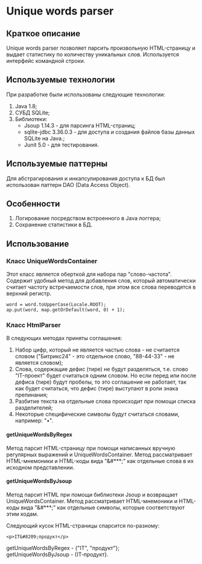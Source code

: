 # Unique words parser

## Краткое описание

Unique words parser позволяет парсить произвольную HTML-страницу и выдает статистику по
количеству уникальных слов. Используется интерфейс командной строки.

## Используемые технологии

При разработке были использованы следующие технологии:
1. Java 1.8;
2. СУБД SQLite;
3. Библиотеки:
   * Jsoup 1.14.3 - для парсинга HTML-страниц;
   * sqlite-jdbc 3.36.0.3 - для доступа и создания файлов базы данных SQLite на Java.;
   * Junit 5.0 - для тестирования.

## Используемые паттерны

Для абстрагирования и инкапсулирования доступа к БД был использован паттерн DAO (Data Access Object).

## Особенности

1. Логирование посредством встроенного в Java логгера;
2. Сохранение статистики в БД.

## Использование

### Класс UniqueWordsContainer

Этот класс является оберткой для набора пар "слово-частота". Содержит удобный метод для добавления слов, 
который автоматически считает частоту встречаемости слов, при этом все слова переводятся в верхний регистр.

    word = word.toUpperCase(Locale.ROOT);
    ap.put(word, map.getOrDefault(word, 0) + 1);

### Класс HtmlParser

В следующих методах приняты соглашения: 
1. Набор цифр, который не является частью слова - не считается словом
   ("Битрикс24" - это отдельное слово, "88-44-33" - не является словом);
2. Слова, содержащие дефис (тире) не будут разделяться, т.е. слово "IT-проект" будет считаться одним словом. 
   Но если перед или после дефиса (тире) будут пробелы, то это соглашение не работает, так как будет считаться, что
   дефис (тире) выступают в роли знака препинания;
3. Разбитие текста на отдельные слова происходит при помощи списка разделителей;
4. Некоторые специфические символы будут считаться словами, например: "•".

#### getUniqueWordsByRegex
Метод парсит HTML-страницу при помощи написанных вручную регулярных выражений и UniqueWordsContainer.
Метод рассматривает HTML-мнемоники и HTML-коды вида "&#***;" как отдельные слова в их исходном представлении.

#### getUniqueWordsByJsoup
Метод парсит HTML при помощи библиотеки Jsoup и возвращает UniqueWordsContainer. 
Метод рассматривает HTML-мнемоники и HTML-коды вида "&#***;" как отдельные символы, которые соответствуют этим кодам.

Следующий кусок HTML-страницы спарсится по-разному:

    <p>IT&#8209;продукт</p>

getUniqueWordsByRegex - {"IT", "продукт"};
<br>
getUniqueWordsByJsoup - {IT‑продукт}.